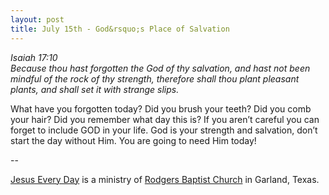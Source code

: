 ```yaml
---
layout: post
title: July 15th - God&rsquo;s Place of Salvation
---
```


_Isaiah 17:10  
Because thou hast forgotten the God of thy salvation, and hast not
been mindful of the rock of thy strength, therefore shall thou plant
pleasant plants, and shall set it with strange slips._

What have you forgotten today? Did you brush your teeth? Did you
comb your hair? Did you remember what day this is? If you
aren&rsquo;t careful you can forget to include GOD in your life. God
is your strength and salvation, don&rsquo;t start the day without
Him. You are going to need Him today!

 --

<a href=http://jesuseveryday.net>Jesus Every Day</a> is a ministry of <a href=http://rodgersbaptist.net>Rodgers Baptist Church</a> in Garland, Texas.
